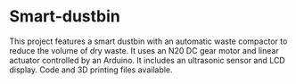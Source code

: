# Smart-dustbin
This project features a smart dustbin with an automatic waste compactor to reduce the volume of dry waste. It uses an N20 DC gear motor and linear actuator controlled by an Arduino. It includes an ultrasonic sensor and LCD display. Code and 3D printing files available.

